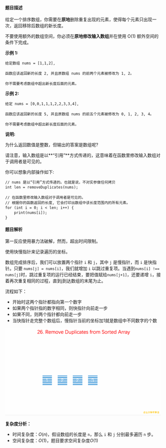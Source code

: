 #### 题目描述

给定一个排序数组，你需要在**原地**删除重复出现的元素，使得每个元素只出现一次，返回移除后数组的新长度。

不要使用额外的数组空间，你必须在**原地修改输入数组**并在使用 O(1) 额外空间的条件下完成。

**示例 1:**

```
给定数组 nums = [1,1,2], 

函数应该返回新的长度 2, 并且原数组 nums 的前两个元素被修改为 1, 2。 

你不需要考虑数组中超出新长度后面的元素。
```

**示例 2:**

```
给定 nums = [0,0,1,1,1,2,2,3,3,4],

函数应该返回新的长度 5, 并且原数组 nums 的前五个元素被修改为 0, 1, 2, 3, 4。

你不需要考虑数组中超出新长度后面的元素。
```

**说明:**

为什么返回数值是整数，但输出的答案是数组呢?

请注意，输入数组是以**“引用”**方式传递的，这意味着在函数里修改输入数组对于调用者是可见的。

你可以想象内部操作如下:

```
// nums 是以“引用”方式传递的。也就是说，不对实参做任何拷贝
int len = removeDuplicates(nums);

// 在函数里修改输入数组对于调用者是可见的。
// 根据你的函数返回的长度, 它会打印出数组中该长度范围内的所有元素。
for (int i = 0; i < len; i++) {
    print(nums[i]);
}
```

#### 题目解析

第一反应使用暴力法破解，然而，超出时间限制。

使用快慢指针来记录遍历的坐标。

数组完成排序后，我们可以放置两个指针 `i` 和 `j`，其中 `j` 是慢指针，而 `i` 是快指针。只要 `nums[j] = nums[i]`，我们就增加 `i` 以跳过重复项。当遇到`nums[i] !== nums[j]`时，跳过重复项的运行已经结束，要把值赋给`nums[j+1]`，还要递增 `i`，接着再次重复相同的过程，直到j到达数组的末尾为止。

流程如下：

- 开始时这两个指针都指向第一个数字
- 如果两个指针指的数字相同，则快指针向前走一步
- 如果不同，则两个指针都向前走一步
- 当快指针走完整个数组后，慢指针当前的坐标加1就是数组中不同数字的个数

![动画流程](https://github.com/Lo-que/LeetCode/blob/master/assets/images/0026-Remove-Duplicates-from-Sorted-Array.gif)

**复杂度分析：**

- 时间复杂度：*O*(*n*)，假设数组的长度是 `n`，那么 `i` 和 `j` 分别最多遍历 `n` 步。
- 空间复杂度：*O*(1)，题目要求空间复杂度*O*(1)

